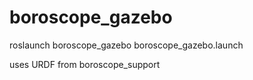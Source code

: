 # boroscope_gazebo

roslaunch boroscope_gazebo boroscope_gazebo.launch

  uses URDF from boroscope_support
